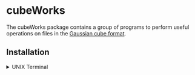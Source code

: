# cubeWorks

The cubeWorks package contains a group of programs to perform useful operations on files in the [Gaussian cube format](https://paulbourke.net/dataformats/cube/). 

## Installation

<details>
  <summary>UNIX Terminal</summary>

- download and unzip the source code
- enter the cubeWorks directory
- compile with GNU make
    - type `make` to compile all programs (requires float version of [FFTW3](www.fftw.org))  
    OR
    - type `make noFT` to compile without fftw3 (no cubeFilter)
- make binaries findable
    - add cubeWorks/bin to $PATH:  `dir=$(pwd)`  `echo "export PATH=$PATH:${dir}/bin" \>& ~/.bash_profile`
    OR
    - copy contents of cubeWorks/bin to usr/local/bin: `sudo cp bin/* usr/local/bin/`

</details>